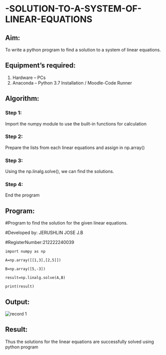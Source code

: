 # -SOLUTION-TO-A-SYSTEM-OF-LINEAR-EQUATIONS
## Aim:
To write a python program to find a solution to a system of linear equations.
## Equipment’s required:
1. 	Hardware – PCs
2. 	Anaconda – Python 3.7 Installation / Moodle-Code Runner
## Algorithm:
### Step 1: 
Import the numpy module to use the built-in functions for calculation
### Step 2: 
Prepare the lists from each linear equations and assign in np.array()
### Step 3: 
Using the np.linalg.solve(), we can find the solutions.
### Step 4: 
End the program
## Program:
#Program to find the solution for the given linear equations.

#Developed by: JERUSHLIN JOSE J.B 

#RegisterNumber:212222240039
```
import numpy as np

A=np.array([[1,3],[2,5]])

B=np.array([5,-3])

result=np.linalg.solve(A,B)

print(result) 
```

## Output:


![record 1](https://user-images.githubusercontent.com/119475721/226398457-2ec706a1-1c5c-49ef-a5d3-69298bd3fcfb.png)



## Result: 
Thus the solutions for the linear equations are successfully solved using python program
